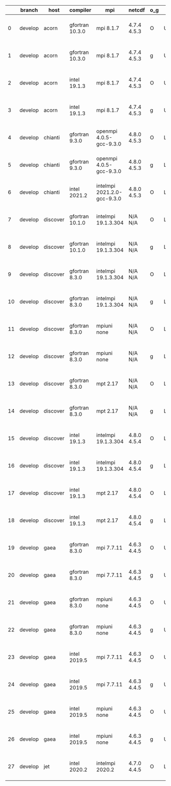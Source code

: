 |    | branch   | host     | compiler        | mpi                         | netcdf      | o_g   | os     | build   | u_pass   | u_fail   | s_pass   | s_fail   | e_pass   | e_fail   |   nuopc_pass |   nuopc_fail | artifacts_hash                                                                                                                                                        | modified                  |
|----|----------|----------|-----------------|-----------------------------|-------------|-------|--------|---------|----------|----------|----------|----------|----------|----------|--------------|--------------|-----------------------------------------------------------------------------------------------------------------------------------------------------------------------|---------------------------|
|  0 | develop  | acorn    | gfortran 10.3.0 | mpi 8.1.7                   | 4.7.4 4.5.3 | O     | Unicos | pass    | 13647    | 0        | 49       | 0        | 80       | 0        |           50 |            0 | [artifacts](https://github.com/esmf-org/esmf-test-artifacts/tree/b99956e37b0260edac57a480a894d4bcd0b59e70/develop/acorn/gfortran/10.3.0/O/mpi/8.1.7)                  | 2022-03-29 01:50:56 +0000 |
|  1 | develop  | acorn    | gfortran 10.3.0 | mpi 8.1.7                   | 4.7.4 4.5.3 | g     | Unicos | pass    | 13647    | 0        | 49       | 0        | 80       | 0        |           50 |            0 | [artifacts](https://github.com/esmf-org/esmf-test-artifacts/tree/5884f317f82ce99b87650a4944d4ebbd89cc9d18/develop/acorn/gfortran/10.3.0/g/mpi/8.1.7)                  | 2022-03-29 01:57:07 +0000 |
|  2 | develop  | acorn    | intel 19.1.3    | mpi 8.1.7                   | 4.7.4 4.5.3 | O     | Unicos | pass    | 13647    | 0        | 49       | 0        | 80       | 0        |           50 |            0 | [artifacts](https://github.com/esmf-org/esmf-test-artifacts/tree/19ea2fa8b708fa9ba384d33d2f74a9198dece3dc/develop/acorn/intel/19.1.3/O/mpi/8.1.7)                     | 2022-03-29 01:53:25 +0000 |
|  3 | develop  | acorn    | intel 19.1.3    | mpi 8.1.7                   | 4.7.4 4.5.3 | g     | Unicos | pass    | 13647    | 0        | 49       | 0        | 80       | 0        |           50 |            0 | [artifacts](https://github.com/esmf-org/esmf-test-artifacts/tree/6e945134c125ad6967479186c8302860168838e8/develop/acorn/intel/19.1.3/g/mpi/8.1.7)                     | 2022-03-29 01:53:33 +0000 |
|  4 | develop  | chianti  | gfortran 9.3.0  | openmpi 4.0.5-gcc-9.3.0     | 4.8.0 4.5.3 | O     | Linux  | pass    | 13646    | 1        | 49       | 0        | 80       | 0        |           50 |            0 | [artifacts](https://github.com/esmf-org/esmf-test-artifacts/tree/3be76019a866b34dc3be7690a92e7062452495bb/develop/chianti/gfortran/9.3.0/O/openmpi/4.0.5-gcc-9.3.0)   | 2022-03-29 01:55:41 -0400 |
|  5 | develop  | chianti  | gfortran 9.3.0  | openmpi 4.0.5-gcc-9.3.0     | 4.8.0 4.5.3 | g     | Linux  | pass    | 13647    | 0        | 49       | 0        | 80       | 0        |           50 |            0 | [artifacts](https://github.com/esmf-org/esmf-test-artifacts/tree/189ee8089d6462edf2c7c5af42ea247f3e6b518e/develop/chianti/gfortran/9.3.0/g/openmpi/4.0.5-gcc-9.3.0)   | 2022-03-29 02:54:02 -0400 |
|  6 | develop  | chianti  | intel 2021.2    | intelmpi 2021.2.0-gcc-9.3.0 | 4.8.0 4.5.3 | O     | Linux  | pass    | 13647    | 0        | 49       | 0        | 80       | 0        |           50 |            0 | [artifacts](https://github.com/esmf-org/esmf-test-artifacts/tree/6eb72f691b1dc93671b84f1766878cd559de172b/develop/chianti/intel/2021.2/O/intelmpi/2021.2.0-gcc-9.3.0) | 2022-03-29 02:27:33 -0400 |
|  7 | develop  | discover | gfortran 10.1.0 | intelmpi 19.1.3.304         | N/A N/A     | O     | Linux  | pass    | 13632    | 15       | 49       | 0        | 80       | 0        |           50 |            0 | [artifacts](https://github.com/esmf-org/esmf-test-artifacts/tree/47547eda2b6ecff9305acb9f664a1979c0538aae/develop/discover/gfortran/10.1.0/O/intelmpi/19.1.3.304)     | 2022-03-29 01:38:45 -0400 |
|  8 | develop  | discover | gfortran 10.1.0 | intelmpi 19.1.3.304         | N/A N/A     | g     | Linux  | pass    | 13632    | 15       | 49       | 0        | 80       | 0        |           50 |            0 | [artifacts](https://github.com/esmf-org/esmf-test-artifacts/tree/d64ead7bd85109b9423166b884cf7ad236cd2227/develop/discover/gfortran/10.1.0/g/intelmpi/19.1.3.304)     | 2022-03-29 01:46:15 -0400 |
|  9 | develop  | discover | gfortran 8.3.0  | intelmpi 19.1.3.304         | N/A N/A     | O     | Linux  | pass    | 13632    | 15       | 49       | 0        | 80       | 0        |           50 |            0 | [artifacts](https://github.com/esmf-org/esmf-test-artifacts/tree/495f213bc4e9e330dd363a034a37f841d5093fde/develop/discover/gfortran/8.3.0/O/intelmpi/19.1.3.304)      | 2022-03-29 01:38:11 -0400 |
| 10 | develop  | discover | gfortran 8.3.0  | intelmpi 19.1.3.304         | N/A N/A     | g     | Linux  | pass    | 13632    | 15       | 49       | 0        | 80       | 0        |           50 |            0 | [artifacts](https://github.com/esmf-org/esmf-test-artifacts/tree/1d2d105b62a9d2cb3d45898365c76405c9889862/develop/discover/gfortran/8.3.0/g/intelmpi/19.1.3.304)      | 2022-03-29 01:46:49 -0400 |
| 11 | develop  | discover | gfortran 8.3.0  | mpiuni none                 | N/A N/A     | O     | Linux  | pass    | 12121    | 0        | 8        | 0        | 43       | 0        |            0 |           50 | [artifacts](https://github.com/esmf-org/esmf-test-artifacts/tree/6e77a7bfed5c0e1917da58b5103d3e43009d3cae/develop/discover/gfortran/8.3.0/O/mpiuni/none)              | 2022-03-29 01:26:24 -0400 |
| 12 | develop  | discover | gfortran 8.3.0  | mpiuni none                 | N/A N/A     | g     | Linux  | pass    | 12121    | 0        | 8        | 0        | 43       | 0        |            0 |           50 | [artifacts](https://github.com/esmf-org/esmf-test-artifacts/tree/495f213bc4e9e330dd363a034a37f841d5093fde/develop/discover/gfortran/8.3.0/g/mpiuni/none)              | 2022-03-29 01:38:11 -0400 |
| 13 | develop  | discover | gfortran 8.3.0  | mpt 2.17                    | N/A N/A     | O     | Linux  | pass    | 13647    | 0        | 49       | 0        | 80       | 0        |           46 |            4 | [artifacts](https://github.com/esmf-org/esmf-test-artifacts/tree/4cbab9bc22b6543ab9e099da9574a9294f6e1f5d/develop/discover/gfortran/8.3.0/O/mpt/2.17)                 | 2022-03-29 01:29:35 -0400 |
| 14 | develop  | discover | gfortran 8.3.0  | mpt 2.17                    | N/A N/A     | g     | Linux  | pass    | 13647    | 0        | 49       | 0        | 80       | 0        |           46 |            4 | [artifacts](https://github.com/esmf-org/esmf-test-artifacts/tree/47547eda2b6ecff9305acb9f664a1979c0538aae/develop/discover/gfortran/8.3.0/g/mpt/2.17)                 | 2022-03-29 01:38:45 -0400 |
| 15 | develop  | discover | intel 19.1.3    | intelmpi 19.1.3.304         | 4.8.0 4.5.4 | O     | Linux  | pass    | 13647    | 0        | 49       | 0        | 80       | 0        |           50 |            0 | [artifacts](https://github.com/esmf-org/esmf-test-artifacts/tree/1f6141accc5f2d16ab77eb8ab3c4bd13eaffd1f1/develop/discover/intel/19.1.3/O/intelmpi/19.1.3.304)        | 2022-03-29 01:54:51 -0400 |
| 16 | develop  | discover | intel 19.1.3    | intelmpi 19.1.3.304         | 4.8.0 4.5.4 | g     | Linux  | pass    | 13647    | 0        | 49       | 0        | 80       | 0        |           50 |            0 | [artifacts](https://github.com/esmf-org/esmf-test-artifacts/tree/8205a3cf1396347ebd466f4d24109ee4380d568f/develop/discover/intel/19.1.3/g/intelmpi/19.1.3.304)        | 2022-03-29 01:59:08 -0400 |
| 17 | develop  | discover | intel 19.1.3    | mpt 2.17                    | 4.8.0 4.5.4 | O     | Linux  | pass    | 13647    | 0        | 49       | 0        | 80       | 0        |            0 |           50 | [artifacts](https://github.com/esmf-org/esmf-test-artifacts/tree/0ce208f37f55fe5269451383f1e221ecb99145f6/develop/discover/intel/19.1.3/O/mpt/2.17)                   | 2022-03-29 01:45:21 -0400 |
| 18 | develop  | discover | intel 19.1.3    | mpt 2.17                    | 4.8.0 4.5.4 | g     | Linux  | pass    | 13647    | 0        | 49       | 0        | 80       | 0        |            0 |           50 | [artifacts](https://github.com/esmf-org/esmf-test-artifacts/tree/22ca27103dd424b1558dc5683e66f224edbbbdd8/develop/discover/intel/19.1.3/g/mpt/2.17)                   | 2022-03-29 01:48:08 -0400 |
| 19 | develop  | gaea     | gfortran 8.3.0  | mpi 7.7.11                  | 4.6.3 4.4.5 | O     | Unicos | pass    | 13646    | 1        | 49       | 0        | 80       | 0        |           47 |            3 | [artifacts](https://github.com/esmf-org/esmf-test-artifacts/tree/ca3c97e8f20040fd4cf03b88803a880fc8c04c90/develop/gaea/gfortran/8.3.0/O/mpi/7.7.11)                   | 2022-03-29 02:49:46 -0400 |
| 20 | develop  | gaea     | gfortran 8.3.0  | mpi 7.7.11                  | 4.6.3 4.4.5 | g     | Unicos | pass    | 13645    | 2        | 49       | 0        | 80       | 0        |           47 |            3 | [artifacts](https://github.com/esmf-org/esmf-test-artifacts/tree/bc898fc8d972d082e4968286f937cd4889efcf1f/develop/gaea/gfortran/8.3.0/g/mpi/7.7.11)                   | 2022-03-29 03:13:04 -0400 |
| 21 | develop  | gaea     | gfortran 8.3.0  | mpiuni none                 | 4.6.3 4.4.5 | O     | Unicos | pass    | 12121    | 0        | 8        | 0        | 43       | 0        |            0 |           50 | [artifacts](https://github.com/esmf-org/esmf-test-artifacts/tree/7ef8e014efa0e14883a11bb0109fd7e7487021b4/develop/gaea/gfortran/8.3.0/O/mpiuni/none)                  | 2022-03-29 01:38:36 -0400 |
| 22 | develop  | gaea     | gfortran 8.3.0  | mpiuni none                 | 4.6.3 4.4.5 | g     | Unicos | pass    | 12121    | 0        | 8        | 0        | 43       | 0        |            0 |           50 | [artifacts](https://github.com/esmf-org/esmf-test-artifacts/tree/5effb8b3c87b41996814d0ccd6d6042c2e03c40e/develop/gaea/gfortran/8.3.0/g/mpiuni/none)                  | 2022-03-29 02:20:43 -0400 |
| 23 | develop  | gaea     | intel 2019.5    | mpi 7.7.11                  | 4.6.3 4.4.5 | O     | Unicos | pass    | 13632    | 15       | 49       | 0        | 80       | 0        |           47 |            3 | [artifacts](https://github.com/esmf-org/esmf-test-artifacts/tree/920eb9be588a63937c8acfdd74fd18bcfb122a7d/develop/gaea/intel/2019.5/O/mpi/7.7.11)                     | 2022-03-29 01:54:22 -0400 |
| 24 | develop  | gaea     | intel 2019.5    | mpi 7.7.11                  | 4.6.3 4.4.5 | g     | Unicos | pass    | 13632    | 15       | 49       | 0        | 80       | 0        |           47 |            3 | [artifacts](https://github.com/esmf-org/esmf-test-artifacts/tree/49ae1d838e2a16ad698c332e2a37f732b31c8cd8/develop/gaea/intel/2019.5/g/mpi/7.7.11)                     | 2022-03-29 02:08:55 -0400 |
| 25 | develop  | gaea     | intel 2019.5    | mpiuni none                 | 4.6.3 4.4.5 | O     | Unicos | pass    | 12106    | 15       | 8        | 0        | 43       | 0        |            0 |           50 | [artifacts](https://github.com/esmf-org/esmf-test-artifacts/tree/91d1a7e744de36d8e9b42ac0a28ad384078fc805/develop/gaea/intel/2019.5/O/mpiuni/none)                    | 2022-03-29 01:30:11 -0400 |
| 26 | develop  | gaea     | intel 2019.5    | mpiuni none                 | 4.6.3 4.4.5 | g     | Unicos | pass    | 12106    | 15       | 8        | 0        | 43       | 0        |            0 |           50 | [artifacts](https://github.com/esmf-org/esmf-test-artifacts/tree/3dce255917183a05fefdd6bc1dc91119ab5dea85/develop/gaea/intel/2019.5/g/mpiuni/none)                    | 2022-03-29 01:39:33 -0400 |
| 27 | develop  | jet      | intel 2020.2    | intelmpi 2020.2             | 4.7.0 4.4.5 | O     | Linux  | fail    | fail     | fail     | fail     | fail     | fail     | fail     |            0 |           50 | [artifacts](https://github.com/esmf-org/esmf-test-artifacts/tree/bf12067ae14d3c1d20fbf3daa31a28a177f2de8f/develop/jet/intel/2020.2/O/intelmpi/2020.2)                 | 2022-03-29 03:58:03 +0000 |